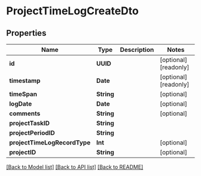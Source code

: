# ProjectTimeLogCreateDto

## Properties
Name | Type | Description | Notes
------------ | ------------- | ------------- | -------------
**id** | **UUID** |  | [optional] [readonly] 
**timestamp** | **Date** |  | [optional] [readonly] 
**timeSpan** | **String** |  | [optional] 
**logDate** | **Date** |  | [optional] 
**comments** | **String** |  | [optional] 
**projectTaskID** | **String** |  | 
**projectPeriodID** | **String** |  | 
**projectTimeLogRecordType** | **Int** |  | [optional] 
**projectID** | **String** |  | [optional] 

[[Back to Model list]](../README.md#documentation-for-models) [[Back to API list]](../README.md#documentation-for-api-endpoints) [[Back to README]](../README.md)


